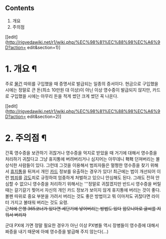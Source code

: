 ## Contents

    

1. 개요 
2. 주의점 

[[edit](http://rigvedawiki.net/r1/wiki.php/%EC%98%81%EC%88%98%EC%A6%9D?action=
edit&section=1)]

# 1. 개요 ¶

주로 [물건](%EB%AC%BC%EA%B1%B4.md) 따위를 구입했을 때 증명서로 발급되는 일종의 증서이다. 현금으로 구입했을 시에는
정말로 큰 돈(최소 10만원 대 이상)이 아닌 이상 영수증이 발급되지 않지만, 카드로 구입했을 시에는 아무리 돈을 적게 썼던 크게 썼던 꼭
나온다.

  

[[edit](http://rigvedawiki.net/r1/wiki.php/%EC%98%81%EC%88%98%EC%A6%9D?action=
edit&section=2)]

# 2. 주의점 ¶

간혹 영수증을 보관하기 귀찮거나 영수증을 억지로 받았을 때 거기에 대해서 영수증을 처리하기 귀찮다고 그냥 휴지통에 버려버리거나 심지어는
아무데니 홱홱 던져버리는 몰상식한 사람들이 있다. 그런데 그것을 이용해서 범죄자들은 멀쩡한 영수증을 찾기 위해서
[휴지통](%ED%9C%B4%EC%A7%80%ED%86%B5.md)을 뒤져서 개인
[카드](%EC%B9%B4%EB%93%9C.md) 정보를 유출하는 경우가 있다! 최근에는 법이 개선되어 이런
[범죄](%EB%B2%94%EC%A3%84.md)를 [강도](%EA%B0%95%EB%8F%84.md)죄로 규정하여 엄중하게
처벌하고 있으니 안심해도 된다. 그래도 전혀 안심할 수 없으니 영수증을 처리하기 위해서는 '''정말로 귀찮겠지만 반드시 영수증을 버릴 때는
갈기갈기 찢어서 자신의 개인 카드 정보가 보이지 않게 휴지통에 버리는 것이 좋다. 볼펜 따위로 중요 부분을 가려서 버리는 것도 좋은 방법이고
뭐 이마저도 귀찮다면 라이터 가지고 불태워 버리는 것도 요령.  
<del>근처에 은행 365코너가 있다면 세단기에 넣어버리는 방법도 있다</del> <del>암모니아로 글씨를 지워서 버리자</del>

  

군대 PX에 가면 정말 필요한 경우가 아닌 이상 PX병들 역시 장병들이 영수증에 대해서 짜증을 내기 때문에 아예 영수증을 발급해 주지
않는다(...)

